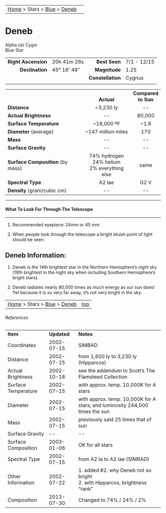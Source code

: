 <script src="/js/whatsup.js"></script>
<script type="text/javascript">
	var objectName ="Deneb"
	var objectDesc ="Alpha Cygni</br>Blue Star"
	var objectImage=""
</script>

|    |    |
|:---|---:|
|[Home](/notes/#object-notes) > Stars > [Blue](../!blue-stars) > [Deneb](#deneb)| <div id=whatsup></div> |

# Deneb
Alpha (&alpha;) Cygni<br/>
Blue Star

|   |   |   |   |
|--:|:--|--:|:--|
|**Right Ascension**|20h 41m 26s|**Best Seen**|7/1 - 12/15|
|**Declination**|45&deg; 16' 49"|**Magnitude**|1.25|
|   |   |**Constellation**|Cygnus|
|   |   |   |   |


|   |   |   |
|---|:---:|:---:|
|   | <br/>**Actual**| **Compared<br/>to Sun** |
|**Distance** | ~3,230 ly | -- |
|**Actual Brightness**	 | --	 | 80,000 |
|**Surface Temperature** | ~18,000 ºF | ~1.8 |
|**Diameter** (average)  | ~147 million miles | 170 |
|**Mass**	             | -- | -- |
|**Surface Gravity**	 | -- | -- |
|**Surface Composition** (by mass) |74% hydrogen<br/>24% helium<br/>2% everything else| same |
|**Spectral Type**       | A2 lae | G2 V | 
|**Density** (gram/cubic cm) | -- | -- | 

---
#### What To Look For Through The Telescope
---	

1.	Recommended eyepiece: 24mm or 40 mm.

1.	When people look through the telescope a bright bluish point of light should be seen.

## Deneb Information:

1.	Deneb is the 14th brightest star in the Northern Hemisphere’s night sky (19th brightest in the night sky when including Southern Hemisphere’s bright stars).

1.	Deneb radiates nearly 80,000 times as much energy as our sun does!<br/>Yet because it is so very far away, it’s not very bright in the sky.
 

|    |    |
|:---|---:|
|[Home](/notes/#object-notes) > Stars > [Blue](../!blue-stars) > [Deneb](#deneb)| [top](#deneb) |

###### References

|   |   |   |
|---|---|---|
|**Item**|**Updated**|**Notes**| 
|Coordinates|2002-07-15|SIMBAD|
|Distance|2002-07-15|from 1,600 ly  to  3,230 ly   (Hipparcos)|
|Actual Brightness|2002-10-18|see the addendum to Scott’s The Flamsteed Collection|
|Surface Temperature|2002-07-15|with approx. temp. 10,000K for A stars|
|Diameter|2002-07-15|with approx. temp. 10,000K for A stars; and luminosity 244,000 times the sun|
|Mass|2002-07-15|previously said 25 times that of sun|
|Surface Gravity| -- | -- |
|Surface Composition|2003-01-06|OK for all stars|
|Spectral Type|2002-07-15|from A2 Ia  to  A2 Iae   (SIMBAD)|
|Other Information|2002-07-22|1.  added #2. why Deneb not so bright<br/>2.  with Hipparcos, brightness “rank”|
|Composition|2013-07-30|Changed to 74% / 24% / 2%|
